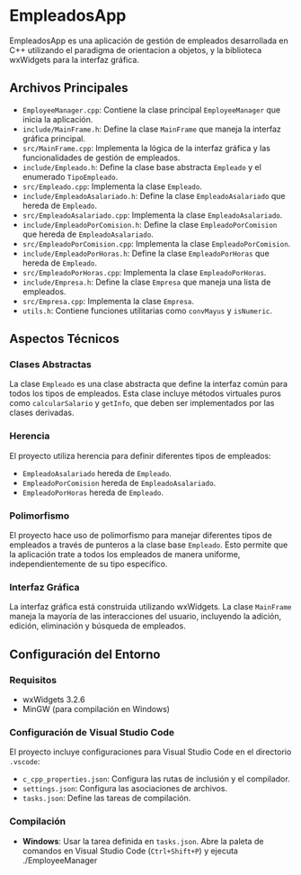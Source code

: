 # EmpleadosApp

EmpleadosApp es una aplicación de gestión de empleados desarrollada en C++ utilizando el paradigma de orientacion a objetos, y la biblioteca wxWidgets para la interfaz gráfica.

## Archivos Principales

- `EmployeeManager.cpp`: Contiene la clase principal `EmployeeManager` que inicia la aplicación.
- `include/MainFrame.h`: Define la clase `MainFrame` que maneja la interfaz gráfica principal.
- `src/MainFrame.cpp`: Implementa la lógica de la interfaz gráfica y las funcionalidades de gestión de empleados.
- `include/Empleado.h`: Define la clase base abstracta `Empleado` y el enumerado `TipoEmpleado`.
- `src/Empleado.cpp`: Implementa la clase `Empleado`.
- `include/EmpleadoAsalariado.h`: Define la clase `EmpleadoAsalariado` que hereda de `Empleado`.
- `src/EmpleadoAsalariado.cpp`: Implementa la clase `EmpleadoAsalariado`.
- `include/EmpleadoPorComision.h`: Define la clase `EmpleadoPorComision` que hereda de `EmpleadoAsalariado`.
- `src/EmpleadoPorComision.cpp`: Implementa la clase `EmpleadoPorComision`.
- `include/EmpleadoPorHoras.h`: Define la clase `EmpleadoPorHoras` que hereda de `Empleado`.
- `src/EmpleadoPorHoras.cpp`: Implementa la clase `EmpleadoPorHoras`.
- `include/Empresa.h`: Define la clase `Empresa` que maneja una lista de empleados.
- `src/Empresa.cpp`: Implementa la clase `Empresa`.
- `utils.h`: Contiene funciones utilitarias como `convMayus` y `isNumeric`.

## Aspectos Técnicos

### Clases Abstractas

La clase `Empleado` es una clase abstracta que define la interfaz común para todos los tipos de empleados. Esta clase incluye métodos virtuales puros como `calcularSalario` y `getInfo`, que deben ser implementados por las clases derivadas.

### Herencia

El proyecto utiliza herencia para definir diferentes tipos de empleados:

- `EmpleadoAsalariado` hereda de `Empleado`.
- `EmpleadoPorComision` hereda de `EmpleadoAsalariado`.
- `EmpleadoPorHoras` hereda de `Empleado`.

### Polimorfismo

El proyecto hace uso de polimorfismo para manejar diferentes tipos de empleados a través de punteros a la clase base `Empleado`. Esto permite que la aplicación trate a todos los empleados de manera uniforme, independientemente de su tipo específico.

### Interfaz Gráfica

La interfaz gráfica está construida utilizando wxWidgets. La clase `MainFrame` maneja la mayoría de las interacciones del usuario, incluyendo la adición, edición, eliminación y búsqueda de empleados.

## Configuración del Entorno

### Requisitos

- wxWidgets 3.2.6
- MinGW (para compilación en Windows)

### Configuración de Visual Studio Code

El proyecto incluye configuraciones para Visual Studio Code en el directorio `.vscode`:

- `c_cpp_properties.json`: Configura las rutas de inclusión y el compilador.
- `settings.json`: Configura las asociaciones de archivos.
- `tasks.json`: Define las tareas de compilación.

### Compilación

- **Windows**: Usar la tarea definida en `tasks.json`. Abre la paleta de comandos en Visual Studio Code (`Ctrl+Shift+P`) y ejecuta ./EmployeeManager